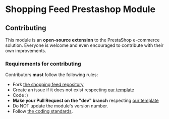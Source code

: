 # Shopping Feed Prestashop Module

## Contributing

This module is an **open-source extension** to the PrestaShop e-commerce solution. Everyone is welcome and even encouraged to contribute with their own improvements.

### Requirements for contributing

Contributors **must** follow the following rules:

* Fork [the shopping feed repository][2]
* Create an issue if it does not exist respecting [our template][3]
* Code :)
* **Make your Pull Request on the "dev" branch** respecting [our template][4]
* Do NOT update the module's version number.
* Follow [the coding standards][1].

[1]: http://doc.prestashop.com/display/PS16/Coding+Standards
[2]: https://github.com/shoppingflux/shoppingfluxexport
[3]: https://github.com/shoppingflux/shoppingfluxexport/blob/master/ISSUE_TEMPLATE.md
[4]: https://github.com/shoppingflux/shoppingfluxexport/blob/master/PULL_REQUEST_TEMPLATE.md

